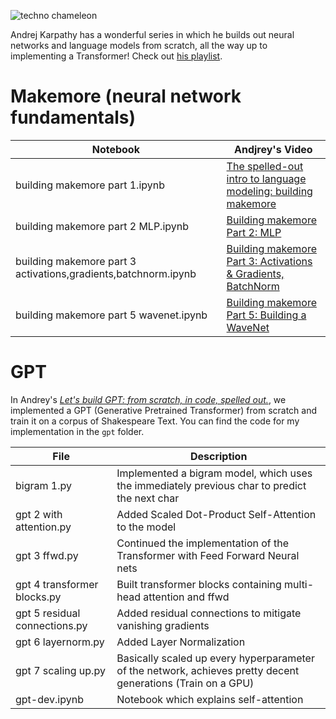 ![techno chameleon](https://github.com/raj-pulapakura/gpt-from-scratch/assets/87762282/ba92a155-9580-404d-b723-4c4147ba2d9a)

Andrej Karpathy has a wonderful series in which he builds out neural networks and language models from scratch, all the way up to implementing a Transformer! Check out [his playlist](
https://www.youtube.com/playlist?list=PLAqhIrjkxbuWI23v9cThsA9GvCAUhRvKZ).

# Makemore (neural network fundamentals)

| Notebook       | Andjrey's Video |
| ----------- | ----------- |
| building makemore part 1.ipynb      | [The spelled-out intro to language modeling: building makemore](https://www.youtube.com/watch?v=PaCmpygFfXo&list=PLAqhIrjkxbuWI23v9cThsA9GvCAUhRvKZ&index=2)       |
| building makemore part 2 MLP.ipynb   | [Building makemore Part 2: MLP](https://www.youtube.com/watch?v=TCH_1BHY58I&list=PLAqhIrjkxbuWI23v9cThsA9GvCAUhRvKZ&index=3)        |
| building makemore part 3 activations,gradients,batchnorm.ipynb | [Building makemore Part 3: Activations & Gradients, BatchNorm](https://www.youtube.com/watch?v=PaCmpygFfXo&list=PLAqhIrjkxbuWI23v9cThsA9GvCAUhRvKZ&index=2)       |
| building makemore part 5 wavenet.ipynb      | [Building makemore Part 5: Building a WaveNet](https://www.youtube.com/watch?v=t3YJ5hKiMQ0&list=PLAqhIrjkxbuWI23v9cThsA9GvCAUhRvKZ&index=6)       |

# GPT

In Andrey's [*Let's build GPT: from scratch, in code, spelled out.*](https://www.youtube.com/watch?v=kCc8FmEb1nY&list=PLAqhIrjkxbuWI23v9cThsA9GvCAUhRvKZ&index=7), we implemented a GPT (Generative Pretrained Transformer) from scratch and train it on a corpus of Shakespeare Text. You can find the code for my implementation in the `gpt` folder.

| File       | Description |
| ----------- | ----------- |
| bigram 1.py | Implemented a bigram model, which uses the immediately previous char to predict the next char |
| gpt 2 with attention.py | Added Scaled Dot-Product Self-Attention to the model |
| gpt 3 ffwd.py | Continued the implementation of the Transformer with Feed Forward Neural nets |
| gpt 4 transformer blocks.py | Built transformer blocks containing multi-head attention and ffwd |
| gpt 5 residual connections.py | Added residual connections to mitigate vanishing gradients |
| gpt 6 layernorm.py | Added Layer Normalization |
| gpt 7 scaling up.py | Basically scaled up every hyperparameter of the network, achieves pretty decent generations (Train on a GPU) |
| gpt-dev.ipynb | Notebook which explains self-attention |
